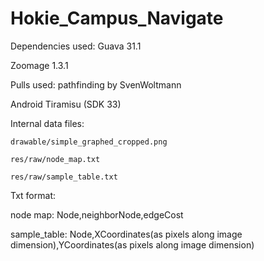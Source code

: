 # Hokie_Campus_Navigate
Dependencies used:
  Guava 31.1
  
  Zoomage 1.3.1

Pulls used: 
  pathfinding by SvenWoltmann
  
  Android Tiramisu (SDK 33)
  
  Internal data files:
  
    drawable/simple_graphed_cropped.png
    
    res/raw/node_map.txt
    
    res/raw/sample_table.txt
   
Txt format:

  node map: Node,neighborNode,edgeCost
  
  sample_table: Node,XCoordinates(as pixels along image dimension),YCoordinates(as pixels along image dimension)
  
  
